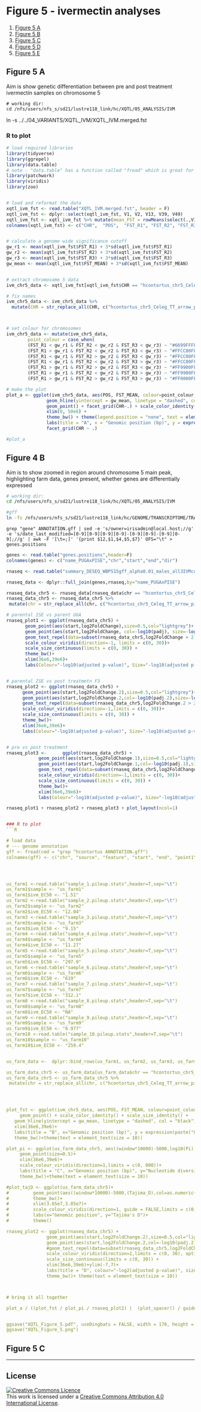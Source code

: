 # Figure 5 - ivermectin analyses

1. [Figure 5 A](#figure5a)
2. [Figure 5 B](#figure5b)
3. [Figure 5 C](#figure5c)
4. [Figure 5 D](#figure5d)
5. [Figure 5 E](#figure5e)


## Figure 5 A <a name="figure5a"></a>

Aim is show genetic differentiation between pre and post treatment ivermectin samples on chromosome 5

```shell
# working dir:
cd /nfs/users/nfs_s/sd21/lustre118_link/hc/XQTL/05_ANALYSIS/IVM
```

ln -s ../../04_VARIANTS/XQTL_IVM/XQTL_IVM.merged.fst



### R to plot
```R
# load required libraries
library(tidyverse)
library(ggrepel)
library(data.table)
# note - "data.table" has a function called "fread" which is great for quickly loading really large datasets
library(patchwork)
library(viridis)
library(zoo)


# load and reformat the data
xqtl_ivm_fst <- read.table("XQTL_IVM.merged.fst", header = F)
xqtl_ivm_fst <- dplyr::select(xqtl_ivm_fst, V1, V2, V13, V39, V49)
xqtl_ivm_fst <- xqtl_ivm_fst %>% mutate(mean_FST = rowMeans(select(.,V13)))
colnames(xqtl_ivm_fst) <- c("CHR",  "POS",  "FST_R1", "FST_R2", "FST_R3", "FST_MEAN")


# calculate a genome wide significance cutoff
gw_r1 <- mean(xqtl_ivm_fst$FST_R1) + 3*sd(xqtl_ivm_fst$FST_R1)
gw_r2 <- mean(xqtl_ivm_fst$FST_R2) + 3*sd(xqtl_ivm_fst$FST_R2)
gw_r3 <- mean(xqtl_ivm_fst$FST_R3) + 3*sd(xqtl_ivm_fst$FST_R3)
gw_mean <- mean(xqtl_ivm_fst$FST_MEAN) + 3*sd(xqtl_ivm_fst$FST_MEAN)


# extract chromosome 5 data
ivm_chr5_data <- xqtl_ivm_fst[xqtl_ivm_fst$CHR == "hcontortus_chr5_Celeg_TT_arrow_pilon", ]

# fix names
ivm_chr5_data <- ivm_chr5_data %>%
  mutate(CHR = str_replace_all(CHR, c("hcontortus_chr5_Celeg_TT_arrow_pilon" = "Chromosome 5")))



# set colour for chromosomes
ivm_chr5_data <- mutate(ivm_chr5_data,
        point_colour = case_when(
        (FST_R1 < gw_r1 & FST_R2 < gw_r2 & FST_R3 < gw_r3) ~ "#6699FFFF",
        (FST_R1 > gw_r1 & FST_R2 < gw_r2 & FST_R3 < gw_r3) ~ "#FFCC00FF",
        (FST_R1 < gw_r1 & FST_R2 > gw_r2 & FST_R3 < gw_r3) ~ "#FFCC00FF",
        (FST_R1 < gw_r1 & FST_R2 < gw_r2 & FST_R3 > gw_r3) ~ "#FFCC00FF",
        (FST_R1 > gw_r1 & FST_R2 > gw_r2 & FST_R3 < gw_r3) ~ "#FF9900FF",
        (FST_R1 > gw_r1 & FST_R2 < gw_r2 & FST_R3 > gw_r3) ~ "#FF9900FF",
        (FST_R1 > gw_r1 & FST_R2 > gw_r2 & FST_R3 > gw_r3) ~ "#FF0000FF",))

# make the plot
plot_a <- ggplot(ivm_chr5_data, aes(POS, FST_MEAN, colour=point_colour, size=ifelse(FST_MEAN>gw_mean,0.6,0.3))) +
               geom_hline(yintercept = gw_mean, linetype = "dashed", col = "black") +
               geom_point() + facet_grid(CHR~.) + scale_color_identity() + scale_size_identity() +
               xlim(0, 50e6) +
               theme_bw() + theme(legend.position = "none", text = element_text(size = 10)) +
               labs(title = "A", x = "Genomic position (bp)", y = expression(paste("Genetic differentiation between\n pre- and post-treatment", " (",~italic(F)[ST],")"))) +
               facet_grid(CHR ~ .)

#plot_a
```

## Figure 4 B <a name = "figure4b"></a>

Aim is to show zoomed in region around chromosome 5 main peak, highlighting farm data, genes present, whether genes are differentially expressed

```bash
# working dir:
cd /nfs/users/nfs_s/sd21/lustre118_link/hc/XQTL/05_ANALYSIS/IVM

#gff
ln -fs /nfs/users/nfs_s/sd21/lustre118_link/hc/GENOME/TRANSCRIPTOME/TRANSCRIPTOME_CURATION/20200407/UPDATED_annotation.gff3 ANNOTATION.gff
```
```
grep "gene" ANNOTATION.gff | sed -e 's/owner=irisadmin@local.host;//g' -e 's/date_last_modified=[0-9][0-9][0-9][0-9]-[0-9][0-9]-[0-9][0-9];//g' | awk -F '[\t=;]' '{print $12,$1,$4,$5,$7}' OFS="\t" > genes.positions
```


```R
genes <- read.table("genes.positions",header=F)
colnames(genes) <- c("name_PUGAxPISE","chr","start","end","dir")

rnaseq <- read.table("summary_DESEQ_WBPS15gff_alpha0.01_males_all3IVMcomps.tabular", header=T)

rnaseq_data <- dplyr::full_join(genes,rnaseq,by="name_PUGAxPISE")

rnaseq_data_chr5 <- rnaseq_data[rnaseq_data$chr == "hcontortus_chr5_Celeg_TT_arrow_pilon", ]
rnaseq_data_chr5 <- rnaseq_data_chr5 %>%
 mutate(chr = str_replace_all(chr, c("hcontortus_chr5_Celeg_TT_arrow_pilon" = "Chromosome 5")))
```


```R
# parental ISE vs parent UGA
rnaseq_plot1 <- ggplot(rnaseq_data_chr5) +
       geom_point(aes(start,log2FoldChange),size=0.5,col="lightgrey")+
       geom_point(aes(start,log2FoldChange, col=-log10(padj), size=-log10(padj)))+
       geom_text_repel(data=subset(rnaseq_data_chr5,log2FoldChange > 2 | log2FoldChange < -2),aes(start,log2FoldChange, label=name_PUGAxPISE)) +
       scale_colour_viridis(direction=-1, limits = c(0, 30))+
       scale_size_continuous(limits = c(0, 30)) +
       theme_bw()+
       xlim(36e6,39e6)+
       labs(Colour="-log10(adjusted p-value)", Size="-log10(adjusted p-value)", x="Genomics position", y= "log2(fold change): Pre vs Post treatment")


# parental ISE vs post treatmetn F3
rnaseq_plot2 <- ggplot(rnaseq_data_chr5) +
      geom_point(aes(start,log2FoldChange.2),size=0.5,col="lightgrey")+
      geom_point(aes(start,log2FoldChange.2,col=-log10(padj.2),size=-log10(padj.2)))+
      geom_text_repel(data=subset(rnaseq_data_chr5,log2FoldChange.2 > 2 | log2FoldChange.2 < -2),aes(start,log2FoldChange.2, label=name_PUGAxPISE)) +
      scale_colour_viridis(direction=-1,limits = c(0, 30))+
      scale_size_continuous(limits = c(0, 30)) +
      theme_bw()+
      xlim(36e6,39e6)+
      labs(Colour="-log10(adjusted p-value)", Size="-log10(adjusted p-value)", x="Genomics position", y= "log2(fold change): Pre vs Post treatment")


# pre vs post treatment
rnaseq_plot3 <-      ggplot(rnaseq_data_chr5) +
            geom_point(aes(start,log2FoldChange.1),size=0.5,col="lightgrey")+
            geom_point(aes(start,log2FoldChange.1,col=-log10(padj.1),size=-log10(padj.1)))+
            geom_text_repel(data=subset(rnaseq_data_chr5,log2FoldChange.1 > 2 | log2FoldChange.1 < -2),aes(start,log2FoldChange.1, label=name_PUGAxPISE)) +
            scale_colour_viridis(direction=-1,limits = c(0, 30))+
            scale_size_continuous(limits = c(0, 30)) +
            theme_bw()+
            xlim(36e6,39e6)+
            labs(Colour="-log10(adjusted p-value)", Size="-log10(adjusted p-value)", x="Genomics position", y= "log2(fold change): Pre vs Post treatment")

rnaseq_plot1 + rnaseq_plot2 + rnaseq_plot3 + plot_layout(ncol=1)


### R to plot
```R

# load data
# --- genome annotation
gff <- fread(cmd = "grep ^hcontortus ANNOTATION.gff")
colnames(gff) <- c("chr", "source", "feature", "start", "end", "point1", "strand", "frame", "info")




us_farm1 <-read.table("sample_1.pileup.stats",header=T,sep="\t")
us_farm1$sample <- "us_farm1"
us_farm1$ivm_EC50 <- "1.51"
us_farm2 <-read.table("sample_2.pileup.stats",header=T,sep="\t")
us_farm2$sample <- "us_farm2"
us_farm2$ivm_EC50 <- "12.04"
us_farm3 <-read.table("sample_3.pileup.stats",header=T,sep="\t")
us_farm3$sample <- "us_farm3"
us_farm3$ivm_EC50 <- "9.15"
us_farm4 <-read.table("sample_4.pileup.stats",header=T,sep="\t")
us_farm4$sample <- "us_farm4"
us_farm4$ivm_EC50 <- "11.27"
us_farm5 <-read.table("sample_5.pileup.stats",header=T,sep="\t")
us_farm5$sample <- "us_farm5"
us_farm5$ivm_EC50 <- "297.9"
us_farm6 <-read.table("sample_6.pileup.stats",header=T,sep="\t")
us_farm6$sample <- "us_farm6"
us_farm6$ivm_EC50 <- "619"
us_farm7 <-read.table("sample_7.pileup.stats",header=T,sep="\t")
us_farm7$sample <- "us_farm7"
us_farm7$ivm_EC50 <- "312.1"
us_farm8 <-read.table("sample_8.pileup.stats",header=T,sep="\t")
us_farm8$sample <- "us_farm8"
us_farm8$ivm_EC50 <- "NA"
us_farm9 <-read.table("sample_9.pileup.stats",header=T,sep="\t")
us_farm9$sample <- "us_farm9"
us_farm9$ivm_EC50 <- "0.977"
us_farm10 <-read.table("sample_10.pileup.stats",header=T,sep="\t")
us_farm10$sample <- "us_farm10"
us_farm10$ivm_EC50 <- "259.4"


us_farm_data <-  dplyr::bind_rows(us_farm1, us_farm2, us_farm3, us_farm4, us_farm5, us_farm6, us_farm7, us_farm8, us_farm9, us_farm10)

us_farm_data_chr5 <- us_farm_data[us_farm_data$chr == "hcontortus_chr5_Celeg_TT_arrow_pilon", ]
us_farm_data_chr5 <- us_farm_data_chr5 %>%
 mutate(chr = str_replace_all(chr, c("hcontortus_chr5_Celeg_TT_arrow_pilon" = "Chromosome 5")))




plot_fst <- ggplot(ivm_chr5_data, aes(POS, FST_MEAN, colour=point_colour, size=ifelse(FST_MEAN>gw_mean,0.6,0.3))) +
     geom_point() + scale_color_identity() + scale_size_identity() +
   geom_hline(yintercept = gw_mean, linetype = "dashed", col = "black")+
   xlim(36e6,39e6)+
   labs(title = "B", x="Genomic position (bp)", y = expression(paste("Genetic differentiation between\n pre- and post-treatment", " (",~italic(F)[ST],")"))) +
   theme_bw()+theme(text = element_text(size = 10))

plot_pi <- ggplot(us_farm_data_chr5, aes((window*10000)-5000,log10(Pi), colour=as.numeric(ivm_EC50)))+
     geom_point(size=0.5)+
     xlim(36e6,39e6)+
     scale_colour_viridis(direction=1,limits = c(0, 800))+
     labs(title = "C", x="Genomic position (bp)", y="Nucleotide diversity on\nUS Farms (log10[Pi])", colour="Ivermectin EC50 per farm")+
     theme_bw()+theme(text = element_text(size = 10))

#plot_tajD <- ggplot(us_farm_data_chr5)+
#         geom_point(aes((window*10000)-5000,(Tajima_D),col=as.numeric(ivm_EC50)),size=1.5,alpha=0.5)+
#         theme_bw()+
#         xlim(3.65e7,3.85e7)+
#         scale_colour_viridis(direction=1, guide = FALSE,limits = c(0, 800))+
#         labs(x="Genomic position", y="Tajima's D")+
#         theme()

rnaseq_plot2 <- ggplot(rnaseq_data_chr5) +
               geom_point(aes(start,log2FoldChange.2),size=0.5,col="lightgrey")+
               geom_point(aes(start,log2FoldChange.2,col=-log10(padj.2),size=-log10(padj.2)*0.5))+
               #geom_text_repel(data=subset(rnaseq_data_chr5,log2FoldChange.2 > 2 | log2FoldChange.2 < -2),aes(start,log2FoldChange.2, label=name_PUGAxPISE),size=3) +
               scale_colour_viridis(direction=1,limits = c(0, 30), option="magma")+
               scale_size_continuous(limits = c(0, 30)) +
               xlim(36e6,39e6)+ylim(-7,7)+
               labs(title = "D", colour="-log2(adjusted p-value)", size="-log2(adjusted p-value)", x="Genomic position (bp)", y= "RNA-seq: Post-treatment\n vs MHco3(ISE) (log2[FC])")+
               theme_bw()+ theme(text = element_text(size = 10))



# bring it all together

plot_a / ((plot_fst / plot_pi / rnaseq_plot2) |  (plot_spacer() / guide_area())) + plot_layout(ncol=1, guides='collect',heights = c(2, 5)) & theme(legend.position = 'bottom',legend.direction = "horizontal", legend.box="vertical")


ggsave("XQTL_Figure_5.pdf", useDingbats = FALSE, width = 170, height = 250, units = "mm")
ggsave("XQTL_Figure_5.png")


```

## Figure 5 C <a name = "figure4c"></a>



******
## License
<a rel="license" href="http://creativecommons.org/licenses/by/4.0/"><img alt="Creative Commons Licence" style="border-width:0" src="https://i.creativecommons.org/l/by/4.0/88x31.png" /></a><br />This work is licensed under a <a rel="license" href="http://creativecommons.org/licenses/by/4.0/">Creative Commons Attribution 4.0 International License</a>.
